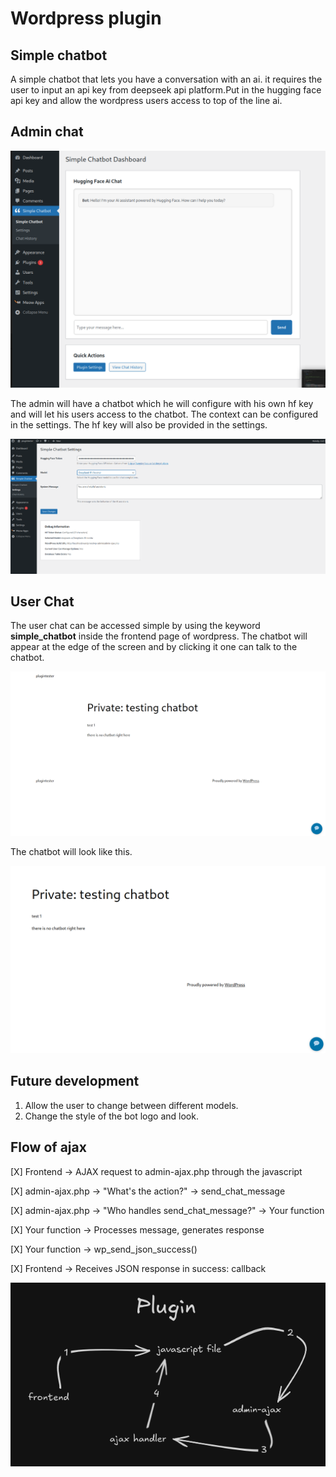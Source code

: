 # Wordpress plugin
## Simple chatbot

A simple chatbot that lets you have a conversation with an ai. it requires the user to input an api key from deepseek api platform.Put in the hugging face api key 
and allow the wordpress users access to top of the line ai.

## Admin chat

![alt text](image.png)


The admin will have a chatbot which he will configure with his own hf key and will let his users access to the chatbot. The context can be configured in the settings. The
hf key will also be provided in the settings.


![alt text](image-1.png)

## User Chat
The user chat can be accessed simple by using the keyword **simple_chatbot** inside the frontend page of wordpress. The chatbot will appear at the edge of the screen and by clicking it one can talk to the chatbot.

![alt text](image-2.png)

The chatbot will look like this.

![alt text](image-3.png)

## Future development
1. Allow the user to change between different models.
2. Change the style of the bot logo and look.

## Flow of ajax

[X] Frontend → AJAX request to admin-ajax.php through the javascript

[X] admin-ajax.php → "What's the action?" → send_chat_message

[X] admin-ajax.php → "Who handles send_chat_message?" → Your function

[X] Your function → Processes message, generates response

[X] Your function → wp_send_json_success()

[X] Frontend → Receives JSON response in success: callback


![alt text](image-4.png)